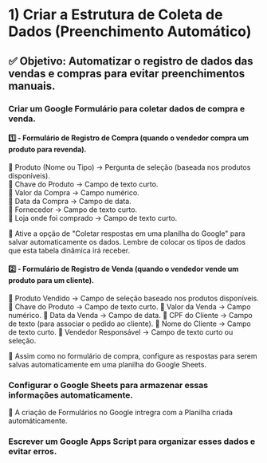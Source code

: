 # 1) Criar a Estrutura de Coleta de Dados (Preenchimento Automático) 
## ✅ Objetivo: Automatizar o registro de dados das vendas e compras para evitar preenchimentos manuais.     

### Criar um Google Formulário para coletar dados de compra e venda.     
#### 1️⃣ - Formulário de Registro de Compra (quando o vendedor compra um produto para revenda).      
🔸 Produto (Nome ou Tipo) → Pergunta de seleção (baseada nos produtos disponíveis).   
🔸 Chave do Produto → Campo de texto curto.   
🔸 Valor da Compra → Campo numérico.   
🔸 Data da Compra → Campo de data.    
🔸 Fornecedor → Campo de texto curto.    
🔸 Loja onde foi comprado → Campo de texto curto.   

📌 Ative a opção de "Coletar respostas em uma planilha do Google" para salvar automaticamente os dados. Lembre de colocar os tipos de dados que esta tabela dinâmica irá receber.

#### 2️⃣ - Formulário de Registro de Venda (quando o vendedor vende um produto para um cliente).     
🔸 Produto Vendido → Campo de seleção baseado nos produtos disponíveis.
🔸 Chave do Produto → Campo de texto curto.
🔸 Valor da Venda → Campo numérico.
🔸 Data da Venda → Campo de data.
🔸 CPF do Cliente → Campo de texto (para associar o pedido ao cliente).
🔸 Nome do Cliente → Campo de texto curto.
🔸 Vendedor Responsável → Campo de texto curto ou seleção.

📌 Assim como no formulário de compra, configure as respostas para serem salvas automaticamente em uma planilha do Google Sheets.

### Configurar o Google Sheets para armazenar essas informações automaticamente.    
🔸 A criação de Formulários no Google intregra com a Planilha criada automáticamente. 

### Escrever um Google Apps Script para organizar esses dados e evitar erros.    




